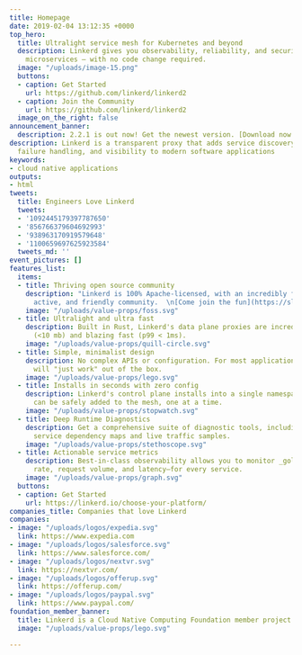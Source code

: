 ```yaml
---
title: Homepage
date: 2019-02-04 13:12:35 +0000
top_hero:
  title: Ultralight service mesh for Kubernetes and beyond
  description: Linkerd gives you observability, reliability, and security for your
    microservices — with no code change required.
  image: "/uploads/image-15.png"
  buttons:
  - caption: Get Started
    url: https://github.com/linkerd/linkerd2
  - caption: Join the Community
    url: https://github.com/linkerd/linkerd2
  image_on_the_right: false
announcement_banner:
  description: 2.2.1 is out now! Get the newest version. [Download now >](https://github.com/linkerd/linkerd2/releases/)
description: Linkerd is a transparent proxy that adds service discovery, routing,
  failure handling, and visibility to modern software applications
keywords:
- cloud native applications
outputs:
- html
tweets:
  title: Engineers Love Linkerd
  tweets:
  - '1092445179397787650'
  - '856766379604692993'
  - '938963170919579648'
  - '1100659697625923584'
  tweets_md: ''
event_pictures: []
features_list:
  items:
  - title: Thriving open source community
    description: "Linkerd is 100% Apache-licensed, with an incredibly fast-growing,
      active, and friendly community.  \n[Come join the fun](https://slack.linkerd.io/)!"
    image: "/uploads/value-props/foss.svg"
  - title: Ultralight and ultra fast
    description: Built in Rust, Linkerd's data plane proxies are incredibly small
      (<10 mb) and blazing fast (p99 < 1ms).
    image: "/uploads/value-props/quill-circle.svg"
  - title: Simple, minimalist design
    description: No complex APIs or configuration. For most applications, Linkerd
      will "just work" out of the box.
    image: "/uploads/value-props/lego.svg"
  - title: Installs in seconds with zero config
    description: Linkerd's control plane installs into a single namespace, and services
      can be safely added to the mesh, one at a time.
    image: "/uploads/value-props/stopwatch.svg"
  - title: Deep Runtime Diagnostics
    description: Get a comprehensive suite of diagnostic tools, including automatic
      service dependency maps and live traffic samples.
    image: "/uploads/value-props/stethoscope.svg"
  - title: Actionable service metrics
    description: Best-in-class observability allows you to monitor _golden metrics_—success
      rate, request volume, and latency—for every service.
    image: "/uploads/value-props/graph.svg"
  buttons:
  - caption: Get Started
    url: https://linkerd.io/choose-your-platform/
companies_title: Companies that love Linkerd
companies:
- image: "/uploads/logos/expedia.svg"
  link: https://www.expedia.com
- image: "/uploads/logos/salesforce.svg"
  link: https://www.salesforce.com/
- image: "/uploads/logos/nextvr.svg"
  link: https://nextvr.com/
- image: "/uploads/logos/offerup.svg"
  link: https://offerup.com/
- image: "/uploads/logos/paypal.svg"
  link: https://www.paypal.com/
foundation_member_banner:
  title: Linkerd is a Cloud Native Computing Foundation member project
  image: "/uploads/value-props/lego.svg"

---
```

